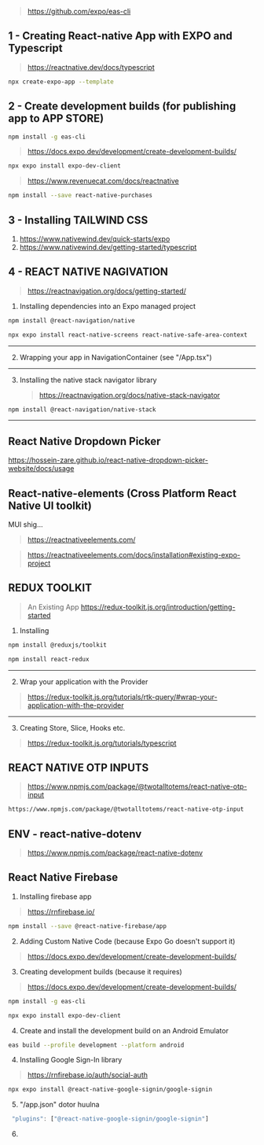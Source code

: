 > https://github.com/expo/eas-cli

## 1 - Creating React-native App with EXPO and Typescript

> https://reactnative.dev/docs/typescript

```bash
npx create-expo-app --template
```

## 2 - Create development builds (for publishing app to APP STORE)

```bash
npm install -g eas-cli
```

> https://docs.expo.dev/development/create-development-builds/

```bash
npx expo install expo-dev-client
```

> https://www.revenuecat.com/docs/reactnative

```bash
npm install --save react-native-purchases
```

## 3 - Installing TAILWIND CSS

1. https://www.nativewind.dev/quick-starts/expo
2. https://www.nativewind.dev/getting-started/typescript

## 4 - REACT NATIVE NAGIVATION

> https://reactnavigation.org/docs/getting-started/

1. Installing dependencies into an Expo managed project

```bash
npm install @react-navigation/native
```

```bash
npx expo install react-native-screens react-native-safe-area-context
```

---

2. Wrapping your app in NavigationContainer​ (see "/App.tsx")

---

3. Installing the native stack navigator library
   > https://reactnavigation.org/docs/native-stack-navigator

```bash
npm install @react-navigation/native-stack
```

---

## React Native Dropdown Picker

https://hossein-zare.github.io/react-native-dropdown-picker-website/docs/usage

## React-native-elements (Cross Platform React Native UI toolkit)

MUI shig...

> https://reactnativeelements.com/

> https://reactnativeelements.com/docs/installation#existing-expo-project

## REDUX TOOLKIT

> An Existing App
> https://redux-toolkit.js.org/introduction/getting-started

1. Installing

```bash
npm install @reduxjs/toolkit
```

```bash
npm install react-redux
```

---

2. Wrap your application with the Provider

> https://redux-toolkit.js.org/tutorials/rtk-query/#wrap-your-application-with-the-provider

---

3.  Creating Store, Slice, Hooks etc.

> https://redux-toolkit.js.org/tutorials/typescript

## REACT NATIVE OTP INPUTS

> https://www.npmjs.com/package/@twotalltotems/react-native-otp-input

```bash
https://www.npmjs.com/package/@twotalltotems/react-native-otp-input
```

## ENV - react-native-dotenv

> https://www.npmjs.com/package/react-native-dotenv

## React Native Firebase

1. Installing firebase app

> https://rnfirebase.io/

```bash
npm install --save @react-native-firebase/app
```

2. Adding Custom Native Code (because Expo Go doesn't support it)

> https://docs.expo.dev/development/create-development-builds/

3. Creating development builds (because it requires)

> https://docs.expo.dev/development/create-development-builds/

```bash
npm install -g eas-cli
```

```bash
npx expo install expo-dev-client
```

4. Create and install the development build on an Android Emulator

```bash
eas build --profile development --platform android
```

4. Installing Google Sign-In library

> https://rnfirebase.io/auth/social-auth

```bash
npx expo install @react-native-google-signin/google-signin
```

5. "/app.json" dotor huulna

```js
 "plugins": ["@react-native-google-signin/google-signin"]
```

6.

<!-- https://www.youtube.com/watch?v=d_Vf41Sb0v0 -->
